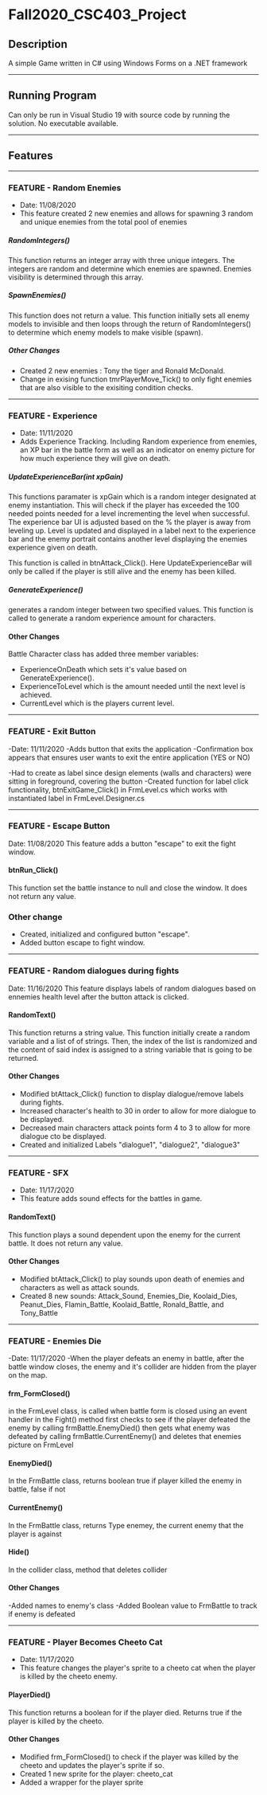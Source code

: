 # Fall2020_CSC403_Project
## Description
A simple Game written in C# using Windows Forms on a .NET framework

------------------------------------------------------------------------------

## Running Program
Can only be run in Visual Studio 19 with source code by running the solution.
No executable available.

------------------------------------------------------------------------------

## Features
------------------------------------------------------------------------------

### FEATURE - Random Enemies
- Date: 11/08/2020
- This feature created 2 new enemies and allows for spawning 3 random and unique enemies from the total pool of enemies

##### **RandomIntegers()**
This function returns an integer array with three unique integers. The integers are random and determine which enemies are spawned. Enemies visibility is determined through this array.

##### **SpawnEnemies()**
This function does not return a value. This function initially sets all enemy models to invisible and then loops through the return of RandomIntegers() to determine which enemy models to make visible (spawn).

##### **Other Changes**
- Created 2 new enemies : Tony the tiger and Ronald McDonald.
- Change in exising function tmrPlayerMove_Tick() to only fight enemies that are also visible to the exisiting condition checks.


----------------------------------------------------------------------------

### FEATURE - Experience
- Date: 11/11/2020
- Adds Experience Tracking. Including Random experience from enemies, an XP bar in the battle form as well as an indicator on enemy picture for how much experience they will give on death.

##### **UpdateExperienceBar(int xpGain)**
This functions paramater is xpGain which is a random integer designated at enemy instantiation.
This will check if the player has exceeded the 100 needed points needed for a level incrementing the level when successful. The experience bar UI is adjusted based on the % the player is away from leveling up. Level is updated and displayed in a label next to the experience bar and the enemy portrait contains another level displaying the enemies experience given on death.

This function is called in btnAttack_Click(). Here UpdateExperienceBar will only be called if the player is still alive and the enemy has been killed.

##### **GenerateExperience()**
generates a random integer between two specified values. This function is called to generate a random experience amount for characters.

#### **Other Changes**
Battle Character class has added three member variables:
   - ExperienceOnDeath which sets it's value based on GenerateExperience().
   - ExperienceToLevel which is the amount needed until the next level is achieved.
   - CurrentLevel which is the players current level.
   
-------------------------------------------------------------------------------------

### FEATURE - Exit Button
-Date: 11/11/2020
-Adds button that exits the application
   -Confirmation box appears that ensures user wants to exit the entire application (YES or NO)
   
-Had to create as label since design elements (walls and characters) were sitting in foreground, covering the button
-Created function for label click functionality, btnExitGame_Click() in FrmLevel.cs which works with instantiated label in FrmLevel.Designer.cs


----------------------------------------------------------------------------

### FEATURE - Escape Button
Date: 11/08/2020
This feature adds a button "escape" to exit the fight window.


#### **btnRun_Click()**
This function set the battle instance to null and close the window. It does not return any value.

### **Other change**
- Created, initialized and configured button "escape".
- Added button escape to fight window.

----------------------------------------------------------------------------

### FEATURE - Random dialogues during fights
Date: 11/16/2020
This feature displays labels of random dialogues based on ennemies health level after the button attack is clicked.

#### **RandomText()**
This function returns a string value. This function initially create a random variable and a list of of strings. Then, the index of the list is randomized and the content of said index is assigned to a string variable that is going to be returned.

#### **Other Changes**
- Modified btAttack_Click() function to display dialogue/remove labels during fights.
- Increased character's health to 30 in order to allow for more dialogue to be displayed.
- Decreased main characters attack points form 4 to 3 to allow for more dialogue cto be displayed.
- Created and initialized Labels "dialogue1", "dialogue2", "dialogue3"

----------------------------------------------------------------------------

### FEATURE - SFX
- Date: 11/17/2020
- This feature adds sound effects for the battles in game.

#### **RandomText()**
This function plays a sound dependent upon the enemy for the current battle. It does not return any value.

#### **Other Changes**
- Modified btAttack_Click() to play sounds upon death of enemies and characters as well as attack sounds.
- Created 8 new sounds: Attack_Sound, Enemies_Die, Koolaid_Dies, Peanut_Dies, Flamin_Battle, Koolaid_Battle, Ronald_Battle, and Tony_Battle

-------------------------------------------------------------------------------------

### FEATURE - Enemies Die
-Date: 11/17/2020
-When the player defeats an enemy in battle, after the battle window closes, the enemy and it's collider are hidden from the player on the map.
#### **frm_FormClosed()**
in the FrmLevel class, is called when battle form is closed using an event handler in the Fight() method
first checks to see if the player defeated the enemy by calling frmBattle.EnemyDied()
then gets what enemy was defeated by calling frmBattle.CurrentEnemy() and deletes that enemies picture on FrmLevel
#### **EnemyDied()**
In the FrmBattle class, returns boolean true if player killed the enemy in battle, false if not 
#### **CurrentEnemy()**
In the FrmBattle class, returns Type enemey, the current enemy that the player is against
#### **Hide()**
In the collider class, method that deletes collider
#### **Other Changes**
-Added names to enemy's class
-Added Boolean value to FrmBattle to track if enemy is defeated

----------------------------------------------------------------------------

### FEATURE - Player Becomes Cheeto Cat
- Date: 11/17/2020
- This feature changes the player's sprite to a cheeto cat when the player is killed by the cheeto enemy.

#### **PlayerDied()**
This function returns a boolean for if the player died. Returns true if the player is killed by the cheeto.

#### **Other Changes**
- Modified frm_FormClosed() to check if the player was killed by the cheeto and updates the player's sprite if so.
- Created 1 new sprite for the player: cheeto_cat
- Added a wrapper for the player sprite
